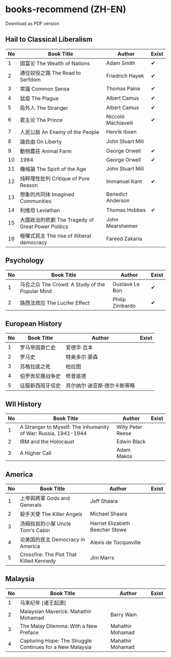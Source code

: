 # books-recommend (ZH-EN)
Download as PDF version

## Hail to Classical Liberalism 
| No  | Book Title                                    | Author                                           | Exist |
| --- | --------------------------------------------- | ------------------------------------------------ | ----- |
| 1   | 国富论 The Wealth of Nations                   | Adam Smith                                      | ✔     |
| 2   | 通往奴役之路 The Road to Serfdom               | Friedrich Hayek                                  | ✔     |
| 3   | 常識 Common Sense                              | Thomas Paine                                    | ✔     |
| 4   | 鼠疫 The Plague                                | Albert Camus                                    | ✔     |
| 5   | 局外人 The Stranger                            | Albert Camus                                    | ✔     |
| 6   | 君主论 The Prince                              | Niccolò Machiavelli                             | ✔     |
| 7   | 人民公敌 An Enemy of the People                | Henrik Ibsen                                    |       |
| 8   | 論自由 On Liberty                              | John Stuart Mill                                |       |
| 9   | 動物農莊 Animal Farm                           | George Orwell                                   | ✔     |
| 10  | 1984                                           | George Orwell                                   | ✔     |
| 11  | 機械論 The Spirit of the Age                   | John Stuart Mill                                |       |
| 12  | 纯粹理性批判 Critique of Pure Reason           | Immanuel Kant                                   | ✔     |
| 13  | 想象的共同体 Imagined Communities              | Benedict Anderson                               |       |
| 14  | 利维坦 Leviathan                               | Thomas Hobbes                                   | ✔     |
| 15  | 大國政治的悲劇 The Tragedy of Great Power Politics | John Mearsheimer                               |       |
| 16  | 極權式民主 The rise of illiberal democracy     | Fareed Zakaria                                  |       |


## Psychology
| No  | Book Title                                    | Author                                           | Exist |
| --- | --------------------------------------------- | ------------------------------------------------ | ----- |
| 1   | 乌合之众 The Crowd: A Study of the Popular Mind | Gustave Le Bon                                  | ✔     |
| 2   | 路西法效应 The Lucifer Effect                   | Philip Zimbardo                                 | ✔     |


## European History
| No  | Book Title                               | Author                                 | Exist |
| --- | ----------------------------------------| -------------------------------------- | ----- |
| 1   | 罗马帝国衰亡史                           | 爱德华·吉本                           |       |
| 2   | 罗马史                                   | 特奥多尔·蒙森                         |       |
| 3   | 苏格拉底之死                             | 柏拉图                                 |       |
| 4   | 伯罗奔尼撒战争史                         | 修昔底德                               |       |
| 5   | 征服新西班牙信史                         | 貝尔纳尔·迪亚斯·德尔卡斯蒂略         |       |


## WII History
| No  | Book Title                                                      | Author                    | Exist |
| --- | --------------------------------------------------------------- | ------------------------- | ----- |
| 1   | A Stranger to Myself: The Inhumanity of War: Russia, 1941-1944 | Willy Peter Reese         |       |
| 2   | IBM and the Holocaust                                          | Edwin Black               |       |
| 3   | A Higher Call                                                  | Adam Makos                |       |


## America
| No  | Book Title                              | Author                             | Exist |
| --- | --------------------------------------- | ---------------------------------- | ----- |
| 1   | 上帝與將軍 Gods and Generals             | Jeff Shaara                       |       |
| 2   | 殺手天使 The Killer Angels              | Michael Shaara                    |       |
| 3   | 汤姆叔叔的小屋 Uncle Tom's Cabin         | Harriet Elizabeth Beecher Stowe   |       |
| 4   | 论美国的民主 Democracy in America       | Alexis de Tocqueville             |       |
| 5   | Crossfire: The Plot That Killed Kennedy | Jim Marrs                         |       |


## Malaysia 
| No  | Book Title                                    | Author                  | Exist |
| --- | --------------------------------------------- | ----------------------- | ----- |
| 1   | 马来纪年 [诸王起源]                             |                         |       |
| 2   | Malaysian Maverick: Mahathir Mohamad          | Barry Wain              |       |
| 3   | The Malay Dilemma: With a New Preface         | Mahathir Mohamad       |       |
| 4   | Capturing Hope: The Struggle Continues for a New Malaysia | Mahathir Mohamad |       |

